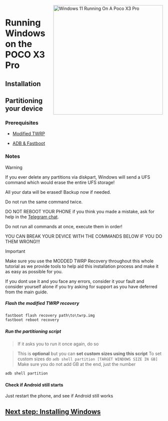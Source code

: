 <img align="right" src="https://github.com/woa-vayu/src_vayu_windows/blob/main/2Poco X3 Pro Windows.png" width="350" alt="Windows 11 Running On A Poco X3 Pro">


# Running Windows on the POCO X3 Pro

## Installation

## Partitioning your device

### Prerequisites

- [Modified TWRP](../../../releases/Recoveries)

- [ADB & Fastboot](https://developer.android.com/studio/releases/platform-tools)

### Notes
> [!WARNING]  
> If you ever delete any partitions via diskpart, Windows will send a UFS command which would erase the entire UFS storage!
> 
> All your data will be erased! Backup now if needed.
> 
> Do not run the same command twice.
> 
> DO NOT REBOOT YOUR PHONE if you think you made a mistake, ask for help in the [Telegram chat](https://t.me/winonvayualt).
> 
>
> Do not run all commands at once, execute them in order!
>
> YOU CAN BREAK YOUR DEVICE WITH THE COMMANDS BELOW IF YOU DO THEM WRONG!!!

> [!IMPORTANT]
> Make sure you use the MODDED TWRP Recovery throughout this whole tutorial as we provide tools to help aid this installation process and make it as easy as possible for you.
> 
> If you dont use it and you face any errors, consider it your fault and consider yourself alone if you try asking for support as you have deferred from the main guide.

##### Flash the modified TWRP recovery
```cmd
fastboot flash recovery path\to\twrp.img
fastboot reboot recovery
```

##### Run the partitioning script

> If it asks you to run it once again, do so

> This is **optional** but you can **set custom sizes using this script**
> To set custom sizes do ```adb shell partition [TARGET WINDOWS SIZE IN GB]```
> Make sure you do not add GB at the end, just the number

```cmd
adb shell partition
```

#### Check if Android still starts
Just restart the phone, and see if Android still works


## [Next step: Installing Windows](/guide/install-2-en.md)
